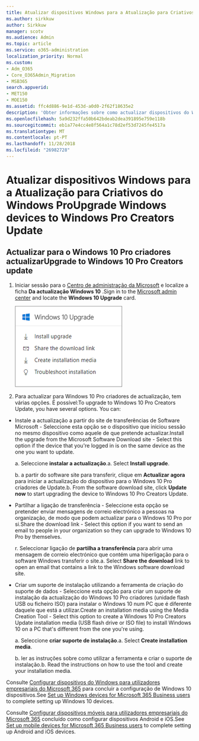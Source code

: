```yaml
---
title: Atualizar dispositivos Windows para a Atualização para Criativos do Windows Pro
ms.author: sirkkuw
author: Sirkkuw
manager: scotv
ms.audience: Admin
ms.topic: article
ms.service: o365-administration
localization_priority: Normal
ms.custom:
- Adm_O365
- Core_O365Admin_Migration
- MSB365
search.appverid:
- MET150
- MOE150
ms.assetid: ffc4d886-9e1d-453d-a0d0-2f62f18635e2
description: 'Obter informações sobre como actualizar dispositivos do Windows para actualização do Windows 10 Pro criadores. '
ms.openlocfilehash: 5a9d232ffa50b642bdeab2dea391895e759e118b
ms.sourcegitcommit: eb1a77e4cc4e8f564a1c78d2ef53d7245fe4517a
ms.translationtype: MT
ms.contentlocale: pt-PT
ms.lasthandoff: 11/28/2018
ms.locfileid: "26982728"
---
```

# <a name="upgrade-windows-devices-to-windows-pro-creators-update"></a><span data-ttu-id="4c74c-103">Atualizar dispositivos Windows para a Atualização para Criativos do Windows Pro</span><span class="sxs-lookup"><span data-stu-id="4c74c-103">Upgrade Windows devices to Windows Pro Creators Update</span></span>

## <a name="upgrade-to-windows-10-pro-creators-update"></a><span data-ttu-id="4c74c-104">Actualizar para o Windows 10 Pro criadores actualizar</span><span class="sxs-lookup"><span data-stu-id="4c74c-104">Upgrade to Windows 10 Pro Creators update</span></span>

1. <span data-ttu-id="4c74c-105">Iniciar sessão para o [Centro de administração da Microsoft](https://portal.office.com/adminportal/home) e localize a ficha **Da actualização Windows 10** .</span><span class="sxs-lookup"><span data-stu-id="4c74c-105">Sign in to the [Microsoft admin center](https://portal.office.com/adminportal/home) and locate the **Windows 10 Upgrade** card.</span></span> 
    
    ![Actualização do Windows 10 cartão no Centro de administração.](media/066f47bf-7b88-4fea-8fd0-82798ea66716.png)
  
2. <span data-ttu-id="4c74c-p101">Para actualizar para Windows 10 Pro criadores de actualização, tem várias opções. É possível:</span><span class="sxs-lookup"><span data-stu-id="4c74c-p101">To upgrade to Windows 10 Pro Creators Update, you have several options. You can:</span></span>
    
- <span data-ttu-id="4c74c-109">Instale a actualização a partir do site de transferências de Software Microsoft - Seleccione esta opção se o dispositivo que iniciou sessão no mesmo dispositivo como aquele de que pretende actualizar.</span><span class="sxs-lookup"><span data-stu-id="4c74c-109">Install the upgrade from the Microsoft Software Download site - Select this option if the device that you're logged in is on the same device as the one you want to update.</span></span>
    
  <span data-ttu-id="4c74c-p102">a. Seleccione **instalar a actualização**.</span><span class="sxs-lookup"><span data-stu-id="4c74c-p102">a. Select **Install upgrade**.</span></span>
    
  <span data-ttu-id="4c74c-p103">b. a partir do software site para transferir, clique em **Actualizar agora** para iniciar a actualização do dispositivo para o Windows 10 Pro criadores de Update.</span><span class="sxs-lookup"><span data-stu-id="4c74c-p103">b. From the software download site, click **Update now** to start upgrading the device to Windows 10 Pro Creators Update.</span></span> 
    
- <span data-ttu-id="4c74c-114">Partilhar a ligação de transferência - Seleccione esta opção se pretender enviar mensagens de correio electrónico a pessoas na organização, de modo que podem actualizar para o Windows 10 Pro por si.</span><span class="sxs-lookup"><span data-stu-id="4c74c-114">Share the download link - Select this option if you want to send an email to people in your organization so they can upgrade to Windows 10 Pro by themselves.</span></span>
 
   <span data-ttu-id="4c74c-p104">r. Seleccionar ligação de **partilha a transferência** para abrir uma mensagem de correio electrónico que contém uma hiperligação para o software Windows transferir o site.</span><span class="sxs-lookup"><span data-stu-id="4c74c-p104">a. Select **Share the download** link to open an email that contains a link to the Windows software download site.</span></span> 
    
 - <span data-ttu-id="4c74c-117">Criar um suporte de instalação utilizando a ferramenta de criação do suporte de dados - Seleccione esta opção para criar um suporte de instalação da actualização do Windows 10 Pro criadores (unidade flash USB ou ficheiro ISO) para instalar o Windows 10 num PC que é diferente daquele que está a utilizar.</span><span class="sxs-lookup"><span data-stu-id="4c74c-117">Create an installation media using the Media Creation Tool - Select this option to create a Windows 10 Pro Creators Update installation media (USB flash drive or ISO file) to install Windows 10 on a PC that's different from the one you're using.</span></span>
    
    <span data-ttu-id="4c74c-p105">a. Seleccione **criar suporte de instalação**.</span><span class="sxs-lookup"><span data-stu-id="4c74c-p105">a. Select **Create installation media**.</span></span>
    
    <span data-ttu-id="4c74c-p106">b. ler as instruções sobre como utilizar a ferramenta e criar o suporte de instalação.</span><span class="sxs-lookup"><span data-stu-id="4c74c-p106">b. Read the instructions on how to use the tool and create your installation media.</span></span> 
    
<span data-ttu-id="4c74c-122">Consulte [Configurar dispositivos do Windows para utilizadores empresariais do Microsoft 365](set-up-windows-devices.md) para concluir a configuração de Windows 10 dispositivos.</span><span class="sxs-lookup"><span data-stu-id="4c74c-122">See [Set up Windows devices for Microsoft 365 Business users](set-up-windows-devices.md) to complete setting up Windows 10 devices.</span></span> 
  
<span data-ttu-id="4c74c-123">Consulte [Configurar dispositivos móveis para utilizadores empresariais do Microsoft 365](set-up-mobile-devices.md) concluído como configurar dispositivos Android e iOS.</span><span class="sxs-lookup"><span data-stu-id="4c74c-123">See [Set up mobile devices for Microsoft 365 Business users](set-up-mobile-devices.md) to complete setting up Android and iOS devices.</span></span> 
  
